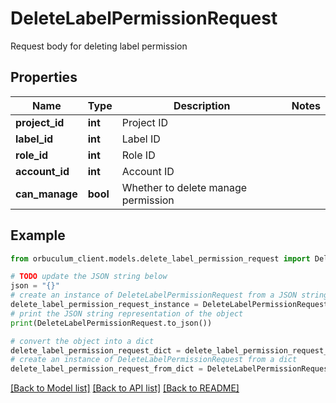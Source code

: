 # DeleteLabelPermissionRequest

Request body for deleting label permission

## Properties

Name | Type | Description | Notes
------------ | ------------- | ------------- | -------------
**project_id** | **int** | Project ID | 
**label_id** | **int** | Label ID | 
**role_id** | **int** | Role ID | 
**account_id** | **int** | Account ID | 
**can_manage** | **bool** | Whether to delete manage permission | 

## Example

```python
from orbuculum_client.models.delete_label_permission_request import DeleteLabelPermissionRequest

# TODO update the JSON string below
json = "{}"
# create an instance of DeleteLabelPermissionRequest from a JSON string
delete_label_permission_request_instance = DeleteLabelPermissionRequest.from_json(json)
# print the JSON string representation of the object
print(DeleteLabelPermissionRequest.to_json())

# convert the object into a dict
delete_label_permission_request_dict = delete_label_permission_request_instance.to_dict()
# create an instance of DeleteLabelPermissionRequest from a dict
delete_label_permission_request_from_dict = DeleteLabelPermissionRequest.from_dict(delete_label_permission_request_dict)
```
[[Back to Model list]](../README.md#documentation-for-models) [[Back to API list]](../README.md#documentation-for-api-endpoints) [[Back to README]](../README.md)



